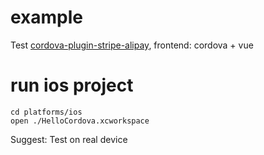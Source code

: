 # example

Test [cordova-plugin-stripe-alipay](https://github.com/realmee/cordova-plugin-stripe-alipay), frontend: cordova + vue

# run ios project
```
cd platforms/ios
open ./HelloCordova.xcworkspace
```

Suggest: Test on real device